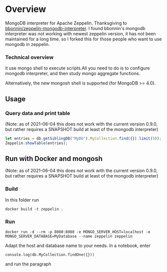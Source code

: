 # Overview
MongoDB interpreter for Apache Zeppelin. Thanksgiving to [bbonnin/zeppelin-mongodb-interpreter](https://github.com/bbonnin/zeppelin-mongodb-interpreter).
I found bbonnin's mongodb interpreter was not working with newest zeppelin version, it has not been maintained for a long time.
so I forked this for those people who want to use mongodb in zeppelin.

### Technical overview
it use mongo shell to execute scripts.All you need to do is to configure mongodb interpreter,
and then study mongo aggregate functions.

Alternatively, the new mongosh shell is supported (for MongoDB >= 4.0). 

## Usage

### Query data and print table

(Note: as of 2021-06-04 this does not work with the current version 0.9.0, but rather requires a SNAPSHOT build at least of the mongodb interpreter)

```javascript
let entries = db.getSiblingDB("MyDb").MyCollection.find({}).limit(50);
Zeppelin.showTable(entries);
```

## Run with Docker and mongosh

(Note: as of 2021-06-04 this does not work with the current version 0.9.0, but rather requires a SNAPSHOT build at least of the mongodb interpreter)

### Build

In this folder run

```
docker build -t zeppelin .
```

### Run

```
docker run -d --rm -p 8080:8080 -e MONGO_SERVER_HOST=localhost -e MONGO_SERVER_DATABASE=MyDatabase --name zeppelin zeppelin
```

Adapt the host and database name to your needs. In a notebook, enter

```
console.log(db.MyCollection.findOne({}))
```

and run the paragraph
